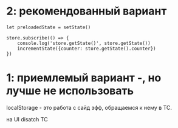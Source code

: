 # 2: рекомендованный вариант

```
let preloadedState = setState()
```

```
store.subscribe(() => {
    console.log('store.getState()', store.getState())
    incrementState({counter: store.getState().counter})
})
```

# 1: приемлемый вариант -, но лучше не использовать

localStorage - это работа с сайд эфф, обращаемся к нему в TC.

на UI disatch TC



